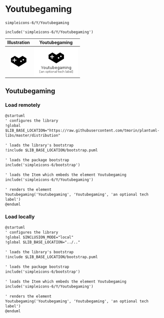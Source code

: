 # Youtubegaming


```text
simpleicons-6/Y/Youtubegaming
```

```text
include('simpleicons-6/Y/Youtubegaming')
```



| Illustration | Youtubegaming |
| :---: | :---: |
| ![illustration for Illustration](../../simpleicons-6/Y/Youtubegaming.png) | ![illustration for Youtubegaming](../../simpleicons-6/Y/Youtubegaming.Local.png) |




## Youtubegaming

### Load remotely
```plantuml
@startuml
' configures the library
!global $LIB_BASE_LOCATION="https://raw.githubusercontent.com/tmorin/plantuml-libs/master/distribution"

' loads the library's bootstrap
!include $LIB_BASE_LOCATION/bootstrap.puml

' loads the package bootstrap
include('simpleicons-6/bootstrap')

' loads the Item which embeds the element Youtubegaming
include('simpleicons-6/Y/Youtubegaming')

' renders the element
Youtubegaming('Youtubegaming', 'Youtubegaming', 'an optional tech label')
@enduml
```

### Load locally
```plantuml
@startuml
' configures the library
!global $INCLUSION_MODE="local"
!global $LIB_BASE_LOCATION="../.."

' loads the library's bootstrap
!include $LIB_BASE_LOCATION/bootstrap.puml

' loads the package bootstrap
include('simpleicons-6/bootstrap')

' loads the Item which embeds the element Youtubegaming
include('simpleicons-6/Y/Youtubegaming')

' renders the element
Youtubegaming('Youtubegaming', 'Youtubegaming', 'an optional tech label')
@enduml
```

